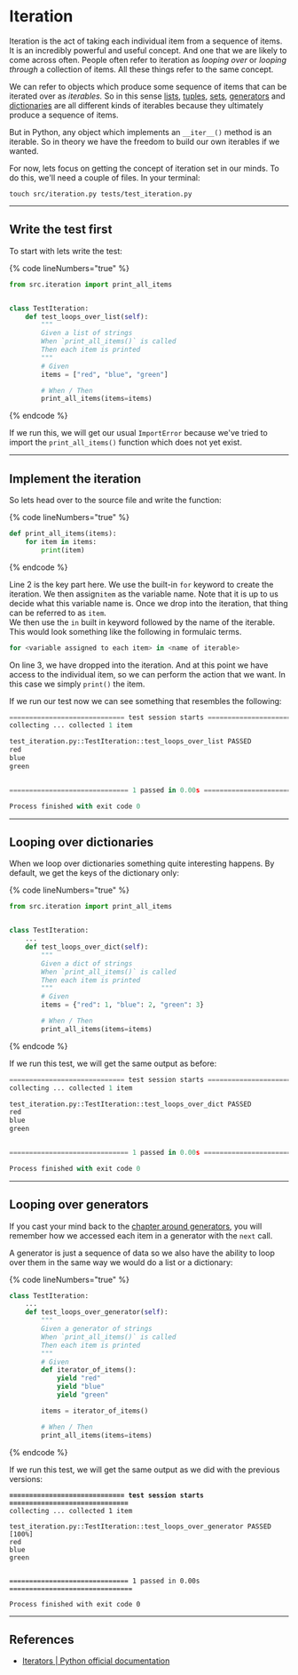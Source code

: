 # Iteration

Iteration is the act of taking each individual item from a sequence of items. It is an incredibly powerful and useful concept. And one that we are likely to come across often. People often refer to iteration as _looping over_ or _looping through_ a collection of items. All these things refer to the same concept.

We can refer to objects which produce some sequence of items that can be iterated over as _iterables._ So in this sense [lists](lists.md), [tuples](tuples.md), [sets](sets.md), [generators](generators.md) and [dictionaries](dictionaries.md) are all different kinds of iterables because they ultimately produce a sequence of items.

But in Python, any object which implements an `__iter__()` method is an iterable. So in theory we have the freedom to build our own iterables if we wanted.

For now, lets focus on getting the concept of iteration set in our minds. To do this, we'll need a couple of files. In your terminal:

```
touch src/iteration.py tests/test_iteration.py
```

***

## Write the test first

To start with lets write the test:

{% code lineNumbers="true" %}
```python
from src.iteration import print_all_items


class TestIteration:
    def test_loops_over_list(self):
        """
        Given a list of strings
        When `print_all_items()` is called
        Then each item is printed
        """
        # Given
        items = ["red", "blue", "green"]

        # When / Then
        print_all_items(items=items)
```
{% endcode %}

If we run this, we will get our usual `ImportError` because we've tried to import the `print_all_items()` function which does not yet exist.

***

## Implement the iteration

So lets head over to the source file and write the function:

{% code lineNumbers="true" %}
```python
def print_all_items(items):
    for item in items:
        print(item)
```
{% endcode %}

Line 2 is the key part here. We use the built-in `for` keyword to create the iteration. We then assign`item` as the variable name. Note that it is up to us decide what this variable name is. Once we drop into the iteration, that thing can be referred to as `item`. \
We then use the `in` built in keyword followed by the name of the iterable. This would look something like the following in formulaic terms.

```python
for <variable assigned to each item> in <name of iterable>
```

On line 3, we have dropped into the iteration. And at this point we have access to the individual item, so we can perform the action that we want. In this case we simply `print()` the item.

If we run our test now we can see something that resembles the following:

```python
============================= test session starts ==============================
collecting ... collected 1 item

test_iteration.py::TestIteration::test_loops_over_list PASSED            [100%]
red
blue
green


============================== 1 passed in 0.00s ===============================

Process finished with exit code 0
```

***

## Looping over dictionaries

When we loop over dictionaries something quite interesting happens. By default, we get the keys of the dictionary only:

{% code lineNumbers="true" %}
```python
from src.iteration import print_all_items


class TestIteration:
    ...
    def test_loops_over_dict(self):
        """
        Given a dict of strings
        When `print_all_items()` is called
        Then each item is printed
        """
        # Given
        items = {"red": 1, "blue": 2, "green": 3}

        # When / Then
        print_all_items(items=items)
```
{% endcode %}

If we run this test, we will get the same output as before:

```python
============================= test session starts ==============================
collecting ... collected 1 item

test_iteration.py::TestIteration::test_loops_over_dict PASSED            [100%]
red
blue
green


============================== 1 passed in 0.00s ===============================

Process finished with exit code 0
```

***

## Looping over generators

If you cast your mind back to the [chapter around generators](generators.md), you will remember how we accessed each item in a generator with the `next` call.

A generator is just a sequence of data so we also have the ability to loop over them in the same way we would do a list or a dictionary:

{% code lineNumbers="true" %}
```python
class TestIteration:
    ...    
    def test_loops_over_generator(self):
        """
        Given a generator of strings
        When `print_all_items()` is called
        Then each item is printed
        """
        # Given
        def iterator_of_items():
            yield "red"
            yield "blue"
            yield "green"

        items = iterator_of_items()

        # When / Then
        print_all_items(items=items)
```
{% endcode %}

If we run this test, we will get the same output as we did with the previous versions:

<pre class="language-python"><code class="lang-python"><strong>============================= test session starts ==============================
</strong>collecting ... collected 1 item

test_iteration.py::TestIteration::test_loops_over_generator PASSED       [100%]
red
blue
green


============================== 1 passed in 0.00s ===============================

Process finished with exit code 0
</code></pre>

***

## References

* [Iterators | Python official documentation](https://docs.python.org/3/tutorial/classes.html#iterators)
